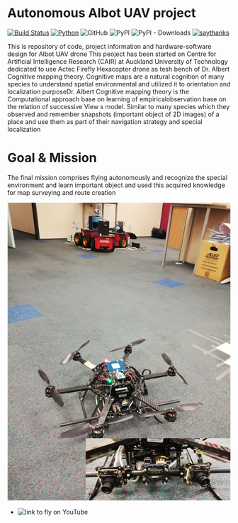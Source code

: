 # Autonomous  Albot UAV project

[![Build Status](https://travis-ci.com/mkeyno/KeynoRobot.svg?branch=master)](https://travis-ci.com/mkeyno/KeynoRobot)
[![Python](https://img.shields.io/badge/Python-3.6%2B-red.svg)](https://www.python.org/downloads/)
![GitHub](https://img.shields.io/github/license/mkeyno/KeynoRobot.svg) 
![PyPI](https://img.shields.io/pypi/v/KeynoRobot.svg?color=green&label=pypi%20release)
![PyPI - Downloads](https://img.shields.io/pypi/dm/KeynoRobot.svg?label=PyPi%20Downloads)
[![saythanks](https://img.shields.io/badge/say-thanks-ff69b4.svg)](https://saythanks.io/to/mmphego)

This is repository of code, project information and hardware-software design for Albot UAV drone
This peoject has been started on Centre for Artificial Intelligence Research (CAIR) at Auckland University of Technology dedicated to use Actec Firefly  Hexacopter drone  as tesh bench of  Dr. Albert Cognitive mapping theory.
Cognitive maps are a natural cognition of many species to understand spatial environmental and utilized it to orientation and localization purposeDr. Albert  Cognitive mapping theory is the Computational approach base on learning of empiricalobservation base on the relation of successive View s model. Similar to many species which they observed and  remember snapshots (important object of 2D images) of a place and use them as part of their navigation strategy and special localization
# Goal & Mission
The final mission comprises flying autonomously and recognize the special environment and learn important object and used this acquired knowledge for map surveying and route creation

[![AscTech FireFly Hexacopter](https://github.com/mkeyno/KeynoRobot/blob/master/doc/firefly.png)](https://www.youtube.com/watch?v=bicupEW7gRw "AscTech FireFly Hexacopter")

-   ![link to fly on YouTube](https://www.youtube.com/watch?v=bicupEW7gRw)
